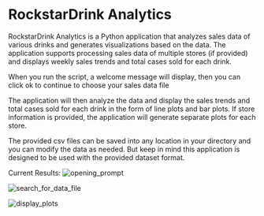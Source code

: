 # RockstarDrink Analytics
RockstarDrink Analytics is a Python application that analyzes sales data of various drinks and generates visualizations based on the data. The application supports processing sales data of multiple stores (if provided) and displays weekly sales trends and total cases sold for each drink.

When you run the script, a welcome message will display, then you can click ok to continue to choose your sales data file 

The application will then analyze the data and display the sales trends and total cases sold for each drink in the form of line plots and bar plots. If store information is provided, the application will generate separate plots for each store.

The provided csv files can be saved into any location in your directory and you can modify the data as needed. But keep in mind this application is designed to be used with the provided dataset format. 

Current Results:
![opening_prompt](https://github.com/jcast6/Monitoring-Rockstar-Energy-Drink-Sales/assets/89822103/5802d244-6382-46ab-887f-156257adacf2)

![search_for_data_file](https://github.com/jcast6/Monitoring-Rockstar-Energy-Drink-Sales/assets/89822103/bdaefa46-eb40-4a00-b5c9-ce5e7bc457c8)


![display_plots](https://github.com/jcast6/Monitoring-Rockstar-Energy-Drink-Sales/assets/89822103/dba4b048-007d-459a-81d1-55af2e235442)


